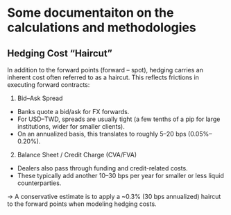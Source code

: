 # Some documentaiton on the calculations and methodologies

## Hedging Cost “Haircut”
In addition to the forward points (forward – spot), hedging carries an inherent cost often referred to as a haircut. This reflects frictions in executing forward contracts:
1. Bid–Ask Spread
- Banks quote a bid/ask for FX forwards.
- For USD–TWD, spreads are usually tight (a few tenths of a pip for large institutions, wider for smaller clients).
- On an annualized basis, this translates to roughly 5–20 bps (0.05%–0.20%).

2. Balance Sheet / Credit Charge (CVA/FVA)
- Dealers also pass through funding and credit-related costs.
- These typically add another 10–30 bps per year for smaller or less liquid counterparties.

-> A conservative estimate is to apply a ~0.3% (30 bps annualized) haircut to the forward points when modeling hedging costs.
